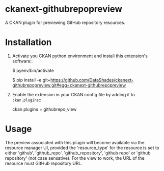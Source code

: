 # ckanext-githubrepopreview

A CKAN plugin for previewing GitHub repository resources.

# Installation

1. Activate you CKAN python environment and install this extension's software::

    $ pyenv/bin/activate

    $ pip install -e  git+https://github.com/DataShades/ckanext-githubrepopreview.git#egg=ckanext-githubrepopreview

2. Enable the extension in your CKAN config file by adding it to ``ckan.plugins``::

    ckan.plugins = githubrepo_view

# Usage

The preview associated with this plugin will become available via the resource manager UI, provided the 'resource_type' for the resource is set to either 'github', 'github_repo', 'github_repository', 'github repo' or 'github repository' (not case sensative). For the view to work, the URL of the resource must GitHub repository URL.